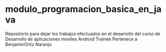 # modulo_programacion_basica_en_java
Repositorio  para dejar los trabajos efectuados en el  desarrollo del curso  de  Desarrollo de aplicaciones moviles Android Trainee
Pertenece a BenjaminOrtiz Naranjo
